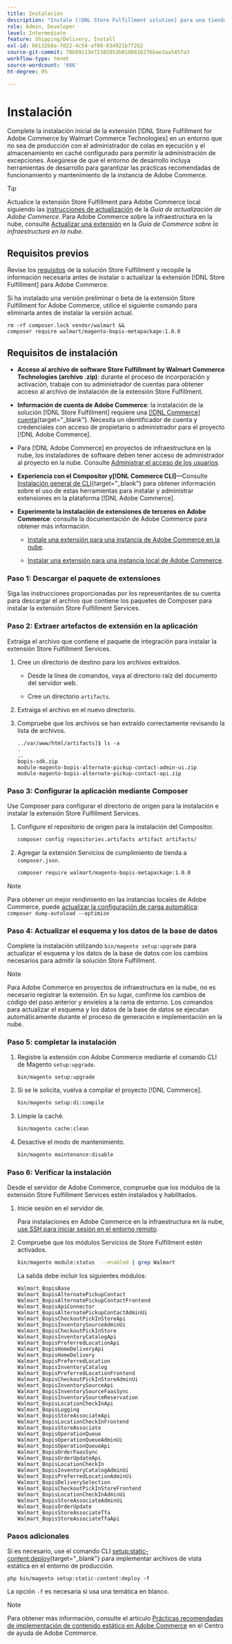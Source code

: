 ```yaml
---
title: Instalación
description: "Instale [!DNL Store Fulfillment solution] para una tienda Adobe Commerce usando Composer para PHP."
role: Admin, Developer
level: Intermediate
feature: Shipping/Delivery, Install
exl-id: 6613268a-7d22-4c54-af89-834921b7f262
source-git-commit: 78b09113e72382053b01d6016276bae3aa545fa3
workflow-type: tm+mt
source-wordcount: '666'
ht-degree: 0%

---
```



# Instalación

Complete la instalación inicial de la extensión [!DNL Store Fulfillment for Adobe Commerce by Walmart Commerce Technologies] en un entorno que no sea de producción con el administrador de colas en ejecución y el almacenamiento en caché configurado para permitir la administración de excepciones. Asegúrese de que el entorno de desarrollo incluya herramientas de desarrollo para garantizar las prácticas recomendadas de funcionamiento y mantenimiento de la instancia de Adobe Commerce.

>[!TIP]
>
>Actualice la extensión Store Fulfillment para Adobe Commerce local siguiendo las [instrucciones de actualización](https://experienceleague.adobe.com/docs/commerce-operations/upgrade-guide/modules/upgrade.html) de la _Guía de actualización de Adobe Commerce_. Para Adobe Commerce sobre la infraestructura en la nube, consulte [Actualizar una extensión](https://experienceleague.adobe.com/docs/commerce-cloud-service/user-guide/configure-store/extensions.html#upgrade-an-extension) en la *Guía de Commerce sobre la infraestructura en la nube*.

## Requisitos previos

Revise los [requisitos](solution-requirements.md) de la solución Store Fulfillment y recopile la información necesaria antes de instalar o actualizar la extensión [!DNL Store Fulfillment] para Adobe Commerce.

Si ha instalado una versión preliminar o beta de la extensión Store Fulfillment for Adobe Commerce, utilice el siguiente comando para eliminarla antes de instalar la versión actual.

```terminal
rm -rf composer.lock vendor/walmart &&
composer require walmart/magento-bopis-metapackage:1.0.0
```

## Requisitos de instalación

- **Acceso al archivo de software Store Fulfillment by Walmart Commerce Technologies (archivo .zip)**: durante el proceso de incorporación y activación, trabaje con su administrador de cuentas para obtener acceso al archivo de instalación de la extensión Store Fulfillment.

- **Información de cuenta de Adobe Commerce**: la instalación de la solución [!DNL Store Fulfillment] requiere una [[!DNL Commerce] cuenta](https://docs.magento.com/user-guide/magento/magento-account.html){target="_blank"}. Necesita un identificador de cuenta y credenciales con acceso de propietario o administrador para el proyecto [!DNL Adobe Commerce].

- Para [!DNL Adobe Commerce] en proyectos de infraestructura en la nube, los instaladores de software deben tener acceso de administrador al proyecto en la nube. Consulte [Administrar el acceso de los usuarios](https://devdocs.magento.com/cloud/project/user-admin.html).

- **Experiencia con el Compositor y[!DNL Commerce CLI]**—Consulte [Instalación general de CLI](https://devdocs.magento.com/extensions/install/){target="_blank"} para obtener información sobre el uso de estas herramientas para instalar y administrar extensiones en la plataforma [!DNL Adobe Commerce].

- **Experimente la instalación de extensiones de terceros en Adobe Commerce**: consulte la documentación de Adobe Commerce para obtener más información.

   - [Instale una extensión para una instancia de Adobe Commerce en la nube](https://devdocs.magento.com/cloud/howtos/install-components.html#install-an-extension).

   - [Instalar una extensión para una instancia local de Adobe Commerce](https://devdocs.magento.com/extensions/install/).

### Paso 1: Descargar el paquete de extensiones

Siga las instrucciones proporcionadas por los representantes de su cuenta para descargar el archivo que contiene los paquetes de Composer para instalar la extensión Store Fulfillment Services.

### Paso 2: Extraer artefactos de extensión en la aplicación

Extraiga el archivo que contiene el paquete de integración para instalar la extensión Store Fulfillment Services.

1. Cree un directorio de destino para los archivos extraídos.

   - Desde la línea de comandos, vaya al directorio raíz del documento del servidor web.

   - Cree un directorio `artifacts`.

1. Extraiga el archivo en el nuevo directorio.

1. Compruebe que los archivos se han extraído correctamente revisando la lista de archivos.

   ```
   ../var/www/html/artifacts]$ ls -a
   .
   ..
   bopis-sdk.zip
   module-magento-bopis-alternate-pickup-contact-admin-ui.zip
   module-magento-bopis-alternate-pickup-contact-api.zip
   ```

### Paso 3: Configurar la aplicación mediante Composer

Use Composer para configurar el directorio de origen para la instalación e instalar la extensión Store Fulfillment Services.

1. Configure el repositorio de origen para la instalación del Compositor.

   ```bash
   composer config repositories.artifacts artifact artifacts/
   ```

1. Agregar la extensión Servicios de cumplimiento de tienda a `composer.json`.

   ```bash
   composer require walmart/magento-bopis-metapackage:1.0.0
   ```

>[!NOTE]
>
>Para obtener un mejor rendimiento en las instancias locales de Adobe Commerce, puede [actualizar la configuración de carga automática](https://experienceleague.adobe.com/docs/commerce-operations/performance-best-practices/deployment-flow.html#update-the-autoloader): `composer dump-autoload --optimize`

### Paso 4: Actualizar el esquema y los datos de la base de datos

Complete la instalación utilizando `bin/magento setup:upgrade` para actualizar el esquema y los datos de la base de datos con los cambios necesarios para admitir la solución Store Fulfillment.

>[!NOTE]
>
>Para Adobe Commerce en proyectos de infraestructura en la nube, no es necesario registrar la extensión. En su lugar, confirme los cambios de código del paso anterior y envíelos a la rama de entorno. Los comandos para actualizar el esquema y los datos de la base de datos se ejecutan automáticamente durante el proceso de generación e implementación en la nube.

### Paso 5: completar la instalación

1. Registre la extensión con Adobe Commerce mediante el comando CLI de Magento `setup:upgrade`.

   ```terminal
   bin/magento setup:upgrade
   ```

1. Si se le solicita, vuelva a compilar el proyecto [!DNL Commerce].

   ```bash
   bin/magento setup:di:compile
   ```

1. Limpie la caché.

   ```bash
   bin/magento cache:clean
   ```

1. Desactive el modo de mantenimiento.

   ```bash
   bin/magento maintenance:disable
   ```

### Paso 6: Verificar la instalación

Desde el servidor de Adobe Commerce, compruebe que los módulos de la extensión Store Fulfillment Services estén instalados y habilitados.

1. Inicie sesión en el servidor de.

   Para instalaciones en Adobe Commerce en la infraestructura en la nube, [use SSH para iniciar sesión en el entorno remoto](https://devdocs.magento.com/cloud/env/environments-ssh.html#ssh).

1. Compruebe que los módulos Servicios de Store Fulfillment estén activados.

   ```bash
   bin/magento module:status  --enabled | grep Walmart
   ```

   La salida debe incluir los siguientes módulos:

   ```
   Walmart_BopisBase
   Walmart_BopisAlternatePickupContact
   Walmart_BopisAlternatePickupContactFrontend
   Walmart_BopisApiConnector
   Walmart_BopisAlternatePickupContactAdminUi
   Walmart_BopisCheckoutPickInStoreApi
   Walmart_BopisInventorySourceAdminUi
   Walmart_BopisCheckoutPickInStore
   Walmart_BopisInventoryCatalogApi
   Walmart_BopisPreferredLocationApi
   Walmart_BopisHomeDeliveryApi
   Walmart_BopisHomeDelivery
   Walmart_BopisPreferredLocation
   Walmart_BopisInventoryCatalog
   Walmart_BopisPreferredLocationFrontend
   Walmart_BopisCheckoutPickInStoreAdminUi
   Walmart_BopisInventorySourceApi
   Walmart_BopisInventorySourceFaasSync
   Walmart_BopisInventorySourceReservation
   Walmart_BopisLocationCheckInApi
   Walmart_BopisLogging
   Walmart_BopisStoreAssociateApi
   Walmart_BopisLocationCheckInFrontend
   Walmart_BopisStoreAssociate
   Walmart_BopisOperationQueue
   Walmart_BopisOperationQueueAdminUi
   Walmart_BopisOperationQueueApi
   Walmart_BopisOrderFaasSync
   Walmart_BopisOrderUpdateApi
   Walmart_BopisLocationCheckIn
   Walmart_BopisInventoryCatalogAdminUi
   Walmart_BopisPreferredLocationAdminUi
   Walmart_BopisDeliverySelection
   Walmart_BopisCheckoutPickInStoreFrontend
   Walmart_BopisLocationCheckInAdminUi
   Walmart_BopisStoreAssociateAdminUi
   Walmart_BopisOrderUpdate
   Walmart_BopisStoreAssociateTfa
   Walmart_BopisStoreAssociateTfaApi
   ```

### Pasos adicionales

Si es necesario, use el comando CLI [setup:static-content:deploy](https://experienceleague.adobe.com/docs/commerce-operations/reference/commerce-on-premises.html){target="_blank"} para implementar archivos de vista estática en el entorno de producción.

```terminal
php bin/magento setup:static-content:deploy -f
```

La opción `-f` es necesaria si usa una temática en blanco.

>[!NOTE]
>
>Para obtener más información, consulte el artículo [Prácticas recomendadas de implementación de contenido estático en Adobe Commerce](https://experienceleague.adobe.com/docs/commerce-operations/implementation-playbook/best-practices/development/static-content-deployment.html) en el Centro de ayuda de Adobe Commerce.


